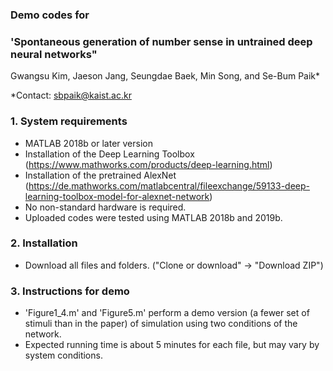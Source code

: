 ### Demo codes for </br>
### 'Spontaneous generation of number sense in untrained deep neural networks" </br>
Gwangsu Kim, Jaeson Jang, Seungdae Baek, Min Song, and Se-Bum Paik*  

*Contact: sbpaik@kaist.ac.kr

### 1. System requirements
- MATLAB 2018b or later version
- Installation of the Deep Learning Toolbox (https://www.mathworks.com/products/deep-learning.html)
- Installation of the pretrained AlexNet (https://de.mathworks.com/matlabcentral/fileexchange/59133-deep-learning-toolbox-model-for-alexnet-network)
- No non-standard hardware is required.
- Uploaded codes were tested using MATLAB 2018b and 2019b.


### 2. Installation
- Download all files and folders. ("Clone or download" -> "Download ZIP")


### 3. Instructions for demo
- 'Figure1_4.m' and 'Figure5.m' perform a demo version (a fewer set of stimuli than in the paper) of simulation using two conditions of the network.
- Expected running time is about 5 minutes for each file, but may vary by system conditions.
